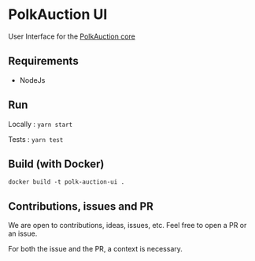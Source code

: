 # PolkAuction UI
User Interface for the [PolkAuction core](https://github.com/CrommVardek/polk-auction-core)

## Requirements

 - NodeJs

## Run

Locally : `yarn start`

Tests : `yarn test`

## Build (with Docker)

`docker build -t polk-auction-ui .`

## Contributions, issues and PR

We are open to contributions, ideas, issues, etc. Feel free to open a PR or an issue.

For both the issue and the PR, a context is necessary.